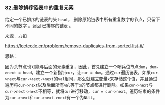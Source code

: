 ### 82.删除排序链表中的重复元素

给定一个已排序的链表的头 `head` ， 删除原始链表中所有重复数字的节点，只留下不同的数字 。返回 已排序的链表 。

来源：力扣

https://leetcode.cn/problems/remove-duplicates-from-sorted-list-ii/



思路：

​		因为头节点也可能与后面的元素重复，因此，首先建立一个哨兵位节点`dum`，`dum->next = head`。建立一个新指针`cur`，让`cur = dum`。通过`cur`遍历链表，如果`cur->next`与`cur->next->next`的`val`相同，那么就建立变量`x`来存储这个值，并且通过遍历将`cur->next`以及后面所有`val`等于`x`的节点都进行删除。如果`cur->next`与`cur->next->next`不相等，就将`cur`进行移动，`cur = cur->next`。遍历结束的条件为`cur->next`和`cur->next->next`有一个为`NULL`。

​				